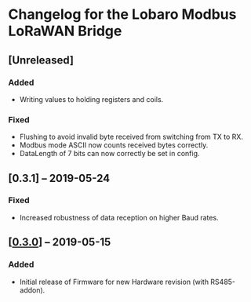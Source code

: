 # Changelog for the Lobaro Modbus LoRaWAN Bridge

## [Unreleased]
### Added
- Writing values to holding registers and coils.

### Fixed
- Flushing to avoid invalid byte received from switching from TX to RX.
- Modbus mode ASCII now counts received bytes correctly.
- DataLength of 7 bits can now correctly be set in config.

## [0.3.1] &ndash; 2019-05-24
### Fixed
- Increased robustness of data reception on higher Baud rates.
  
## [[0.3.0](../0.3.0)] &ndash; 2019-05-15
### Added
- Initial release of Firmware for new Hardware revision (with RS485-addon).
